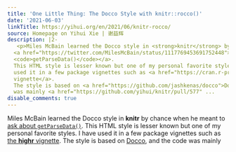 ```yaml
---
title: 'One Little Thing: The Docco Style with knitr::rocco()'
date: '2021-06-03'
linkTitle: https://yihui.org/en/2021/06/knitr-rocco/
source: Homepage on Yihui Xie | 谢益辉
description: |2-
   <p>Miles McBain learned the Docco style in <strong>knitr</strong> by chance when he meant to
  <a href="https://twitter.com/MilesMcBain/status/1117769453691752448">ask about
  <code>getParseData()</code></a>.
  This HTML style is lesser known but one of my personal favorite styles. I have
  used it in a few package vignettes such as <a href="https://cran.r-project.org/web/packages/highr/vignettes/highr-internals.html">the <strong>highr</strong>
  vignette</a>.
  The style is based on <a href="https://github.com/jashkenas/docco">Docco</a>, and the code
  was mainly <a href="https://github.com/yihui/knitr/pull/577" ...
disable_comments: true
---
```

 <p>Miles McBain learned the Docco style in <strong>knitr</strong> by chance when he meant to
<a href="https://twitter.com/MilesMcBain/status/1117769453691752448">ask about
<code>getParseData()</code></a>.
This HTML style is lesser known but one of my personal favorite styles. I have
used it in a few package vignettes such as <a href="https://cran.r-project.org/web/packages/highr/vignettes/highr-internals.html">the <strong>highr</strong>
vignette</a>.
The style is based on <a href="https://github.com/jashkenas/docco">Docco</a>, and the code
was mainly <a href="https://github.com/yihui/knitr/pull/577" ...